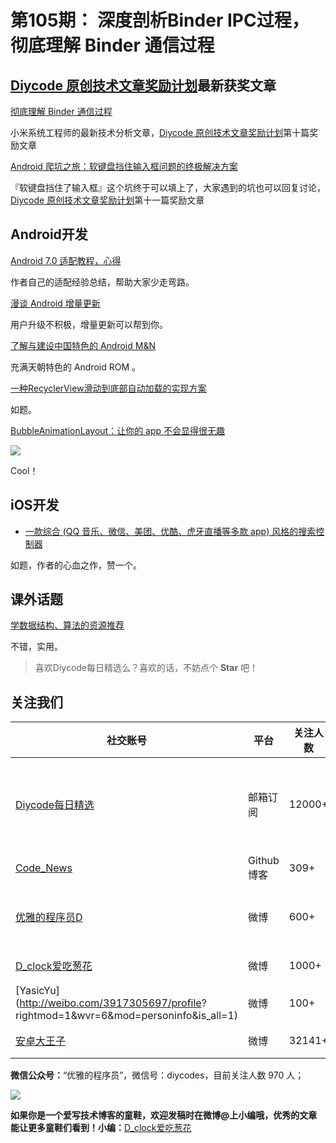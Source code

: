 # 第105期： 深度剖析Binder IPC过程，彻底理解 Binder 通信过程

## [Diycode 原创技术文章奖励计划](http://www.diycode.cc/wiki/encouragement)最新获奖文章

[彻底理解 Binder 通信过程](http://www.diycode.cc/topics/384)

小米系统工程师的最新技术分析文章，[Diycode 原创技术文章奖励计划](http://www.diycode.cc/wiki/encouragement)第十篇奖励文章

[Android 爬坑之旅：软键盘挡住输入框问题的终极解决方案](http://www.diycode.cc/topics/383)

『软键盘挡住了输入框』这个坑终于可以填上了，大家遇到的坑也可以回复讨论，[Diycode 原创技术文章奖励计划](http://www.diycode.cc/wiki/encouragement)第十一篇奖励文章

## Android开发

[Android 7.0 适配教程，心得](http://www.jianshu.com/p/56b9fb319310)

作者自己的适配经验总结，帮助大家少走弯路。

[漫谈 Android 增量更新](http://www.jianshu.com/p/91ad764c6879)

用户升级不积极，增量更新可以帮到你。

[了解与建设中国特色的 Android M&N](http://weibo.com/ttarticle/p/show?id=2309404034862431515773)

充满天朝特色的 Android ROM 。

[一种RecyclerView滑动到底部自动加载的实现方案](http://www.jianshu.com/p/5534735d9907)

如题。

[BubbleAnimationLayout：让你的 app 不会显得很无趣](https://github.com/Cleveroad/BubbleAnimationLayout)

![](https://github.com/Cleveroad/BubbleAnimationLayout/raw/master/images/demo_.gif)

Cool！

## iOS开发

- [一款综合 (QQ 音乐、微信、美团、优酷、虎牙直播等多款 app) 风格的搜索控制器](http://www.diycode.cc/topics/381)

如题，作者的心血之作，赞一个。

## 课外话题

[学数据结构、算法的资源推荐](https://zhuanlan.zhihu.com/p/23191006)

不错，实用。

> 喜欢Diycode每日精选么？喜欢的话，不妨点个 **Star** 吧！

## 关注我们

| 社交账号  |  平台  | 关注人数 | 说明 |
| -------- | -------- | -------- | -------- |
| [Diycode每日精选](http://list.qq.com/cgi-bin/qf_invite?id=d469993d2c888e971c0fbb2309c4d84256968386b126b967)|   邮箱订阅  | 12000+ | 每日分享一次Android、iOS、Swfit技术干货  |
| [Code_News](https://github.com/DiyCodes/code_news) |    Github博客  |309+ | 每日邮件推送列表  |
| [优雅的程序员D](http://weibo.com/u/5891258264) |   微博  | 600+ | 官方微博，每日分享开源信息  |
| [D_clock爱吃葱花](http://weibo.com/u/2480694892)  |   微博  | 1000+ | 日报发起人  |
|[YasicYu](http://weibo.com/3917305697/profile? rightmod=1&wvr=6&mod=personinfo&is_all=1)  |   微博  | 100+ | 日报发起人  |
|[安卓大王子](http://weibo.com/apkbus/)   |   微博  | 32141+ | 日报发起人  |



**微信公众号：**“优雅的程序员”，微信号：diycodes，目前关注人数 970 人；

![](http://upload-images.jianshu.io/upload_images/1846413-b42abfa70f909099.jpg?imageMogr2/auto-orient/strip%7CimageView2/2/w/1240)

**如果你是一个爱写技术博客的童鞋，欢迎发稿时在微博@上小编哦，优秀的文章能让更多童鞋们看到！小编：**[D_clock爱吃葱花](http://weibo.com/2480694892/profile?rightmod=1&wvr=6&mod=personinfo&is_all=1)
